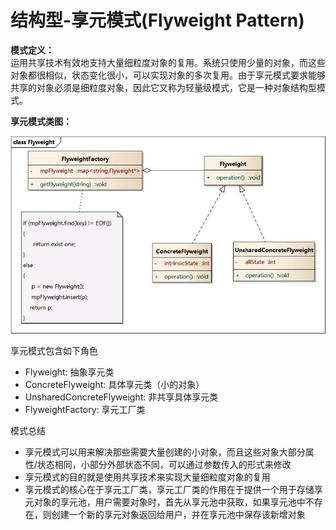 # 结构型-享元模式(Flyweight Pattern)


**模式定义：**  
运用共享技术有效地支持大量细粒度对象的复用。系统只使用少量的对象，而这些对象都很相似，状态变化很小，可以实现对象的多次复用。由于享元模式要求能够共享的对象必须是细粒度对象，因此它又称为轻量级模式，它是一种对象结构型模式。

**享元模式类图：**

![享元模式类图](./images/00018.png)

享元模式包含如下角色
- Flyweight: 抽象享元类
- ConcreteFlyweight: 具体享元类（小的对象）
- UnsharedConcreteFlyweight: 非共享具体享元类
- FlyweightFactory: 享元工厂类


模式总结
- 享元模式可以用来解决那些需要大量创建的小对象，而且这些对象大部分属性/状态相同，小部分外部状态不同，可以通过参数传入的形式来修改
- 享元模式的目的就是使用共享技术来实现大量细粒度对象的复用
- 享元模式的核心在于享元工厂类，享元工厂类的作用在于提供一个用于存储享元对象的享元池，用户需要对象时，首先从享元池中获取，如果享元池中不存在，则创建一个新的享元对象返回给用户，并在享元池中保存该新增对象
